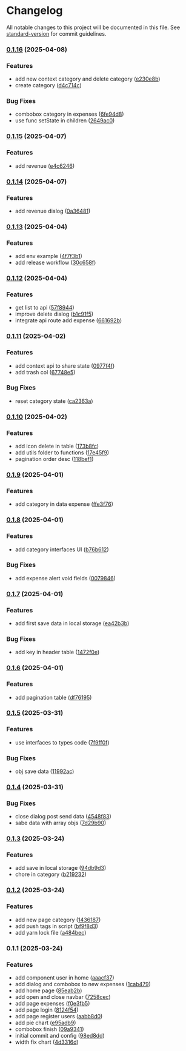 # Changelog

All notable changes to this project will be documented in this file. See [standard-version](https://github.com/conventional-changelog/standard-version) for commit guidelines.

### [0.1.16](https://github.com/T-Terra/gestao-gastos/compare/v0.1.15...v0.1.16) (2025-04-08)


### Features

* add new context category and delete category ([e230e8b](https://github.com/T-Terra/gestao-gastos/commit/e230e8b0ed2e308d82b8fdfcf807c749cf6d9bdc))
* create category ([d4c714c](https://github.com/T-Terra/gestao-gastos/commit/d4c714cc04f079667ab27a197eea6be0df2a9f9f))


### Bug Fixes

* combobox category in expenses ([6fe94d8](https://github.com/T-Terra/gestao-gastos/commit/6fe94d80890c2b563587d2ec4b9be903763e7a7b))
* use func setState in children ([2649ac0](https://github.com/T-Terra/gestao-gastos/commit/2649ac0cedf10ada324fa59a2145d2c2b95acdbe))

### [0.1.15](https://github.com/T-Terra/gestao-gastos/compare/v0.1.14...v0.1.15) (2025-04-07)


### Features

* add revenue ([e4c6246](https://github.com/T-Terra/gestao-gastos/commit/e4c6246013027d381500d7cb906febabdba0c522))

### [0.1.14](https://github.com/T-Terra/gestao-gastos/compare/v0.1.13...v0.1.14) (2025-04-07)


### Features

* add revenue dialog ([0a36481](https://github.com/T-Terra/gestao-gastos/commit/0a364819da50a8c84bd235f8b419ecd84398dba7))

### [0.1.13](https://github.com/T-Terra/gestao-gastos/compare/v0.1.12...v0.1.13) (2025-04-04)


### Features

* add env example ([4f7f3b1](https://github.com/T-Terra/gestao-gastos/commit/4f7f3b170e3e32a2ae87e91b5e3eb5354a99828b))
* add release workflow ([30c658f](https://github.com/T-Terra/gestao-gastos/commit/30c658fc6b047a51537e6fd426470cc9c197452b))

### [0.1.12](https://github.com/T-Terra/gestao-gastos/compare/v0.1.11...v0.1.12) (2025-04-04)


### Features

* get list to api ([57f8944](https://github.com/T-Terra/gestao-gastos/commit/57f89445dd129c42835851924bcf2eecadc923a7))
* improve delete dialog ([b1c91f5](https://github.com/T-Terra/gestao-gastos/commit/b1c91f52d7f1dfbf4f4fbdd3c38265beeae5b58a))
* integrate api route add expense ([661692b](https://github.com/T-Terra/gestao-gastos/commit/661692bd68b7d2586eb8ce3d8b9c315f4f985368))

### [0.1.11](https://github.com/T-Terra/gestao-gastos/compare/v0.1.10...v0.1.11) (2025-04-02)


### Features

* add context api to share state ([0977f4f](https://github.com/T-Terra/gestao-gastos/commit/0977f4f3a47b0c331ff3dc648f95d517a3c72622))
* add trash col ([67748e5](https://github.com/T-Terra/gestao-gastos/commit/67748e5dd0b0ddc1c99cf7f4e2b2cb53a1662f33))


### Bug Fixes

* reset category state ([ca2363a](https://github.com/T-Terra/gestao-gastos/commit/ca2363ae32e63465f399a954f0272ebaa1058c2c))

### [0.1.10](https://github.com/T-Terra/gestao-gastos/compare/v0.1.9...v0.1.10) (2025-04-02)


### Features

* add icon delete in table ([173b8fc](https://github.com/T-Terra/gestao-gastos/commit/173b8fcaf01d2708bc5b6e31a04e5a047afa48b9))
* add utils folder to functions ([17e45f9](https://github.com/T-Terra/gestao-gastos/commit/17e45f974bb99741af847c6a89fad794ff86d3c7))
* pagination order desc ([118bef1](https://github.com/T-Terra/gestao-gastos/commit/118bef1c880c0ed01faec7f71163f4a9605e3902))

### [0.1.9](https://github.com/T-Terra/gestao-gastos/compare/v0.1.8...v0.1.9) (2025-04-01)


### Features

* add category in data expense ([ffe3f76](https://github.com/T-Terra/gestao-gastos/commit/ffe3f768cbd97b7533df7411886ed4560a976325))

### [0.1.8](https://github.com/T-Terra/gestao-gastos/compare/v0.1.7...v0.1.8) (2025-04-01)


### Features

* add category interfaces UI ([b76b612](https://github.com/T-Terra/gestao-gastos/commit/b76b6128633d9164a18ee2c054d8508fbea37494))


### Bug Fixes

* add expense alert void fields ([0079846](https://github.com/T-Terra/gestao-gastos/commit/00798466a5cf90887e61d2474c7d621cb882276c))

### [0.1.7](https://github.com/T-Terra/gestao-gastos/compare/v0.1.6...v0.1.7) (2025-04-01)


### Features

* add first save data in local storage ([ea42b3b](https://github.com/T-Terra/gestao-gastos/commit/ea42b3b4a588d0dcd8eca65d6f10613e2bc02a55))


### Bug Fixes

* add key in header table ([1472f0e](https://github.com/T-Terra/gestao-gastos/commit/1472f0e64bccb4564635b404671b4e580dc82a9e))

### [0.1.6](https://github.com/T-Terra/gestao-gastos/compare/v0.1.5...v0.1.6) (2025-04-01)


### Features

* add pagination table ([df76195](https://github.com/T-Terra/gestao-gastos/commit/df76195014e20c76b75dfbee5ef0b883d35877e3))

### [0.1.5](https://github.com/T-Terra/gestao-gastos/compare/v0.1.4...v0.1.5) (2025-03-31)


### Features

* use interfaces to types code ([7f9ff0f](https://github.com/T-Terra/gestao-gastos/commit/7f9ff0ff6a8c5035d29ecea98c8057480319cb82))


### Bug Fixes

* obj save data ([11992ac](https://github.com/T-Terra/gestao-gastos/commit/11992acdedf671888afe9ad0f919109e594d3e0d))

### [0.1.4](https://github.com/T-Terra/gestao-gastos/compare/v0.1.3...v0.1.4) (2025-03-31)


### Bug Fixes

* close dialog post send data ([4548f83](https://github.com/T-Terra/gestao-gastos/commit/4548f8308e23a3f8fb8eff6493697cf096cbabcf))
* sabe data with array objs ([7d29b90](https://github.com/T-Terra/gestao-gastos/commit/7d29b9057265536f88832568f7f4faa009da0852))

### [0.1.3](https://github.com/T-Terra/gestao-gastos/compare/v0.1.2...v0.1.3) (2025-03-24)


### Features

* add save in local storage ([94db9d3](https://github.com/T-Terra/gestao-gastos/commit/94db9d3d01378bd192b82af82dc84807564f72cb))
* chore in category ([b219232](https://github.com/T-Terra/gestao-gastos/commit/b219232abb3b4d9483232f49bde967e5218a5659))

### [0.1.2](https://github.com/T-Terra/gestao-gastos/compare/v0.1.1...v0.1.2) (2025-03-24)


### Features

* add new page category ([1436187](https://github.com/T-Terra/gestao-gastos/commit/14361870952e48888bde26c0d362cc3dcd476c7e))
* add push tags in script ([bf9f8d3](https://github.com/T-Terra/gestao-gastos/commit/bf9f8d3f798dc18e650b34a20b5fdd71d4760030))
* add yarn lock file ([a484bec](https://github.com/T-Terra/gestao-gastos/commit/a484bec8194cca4ddc07850d4ad4c94b157c5dd4))

### 0.1.1 (2025-03-24)


### Features

* add component user in home ([aaacf37](https://github.com/T-Terra/gestao-gastos/commit/aaacf37b485fb9455c41e8a398ee5d4ad4f61859))
* add dialog and combobox to new expenses ([1cab479](https://github.com/T-Terra/gestao-gastos/commit/1cab4790717940da6247875aa7e5e5c9fbab3cae))
* add home page ([85eab2b](https://github.com/T-Terra/gestao-gastos/commit/85eab2b4902a5edbcd6da0c2bbb206ef952b1a90))
* add open and close navbar ([7258cec](https://github.com/T-Terra/gestao-gastos/commit/7258cec68976a3ec74a23873ff95abe48715888d))
* add page expenses ([f0e3fb5](https://github.com/T-Terra/gestao-gastos/commit/f0e3fb53c1fd14ce266fc18edf3ad37d90564c08))
* add page login ([8124f54](https://github.com/T-Terra/gestao-gastos/commit/8124f549c6f595977b5576b0704f326a87e7d80e))
* add page register users ([aabb8d0](https://github.com/T-Terra/gestao-gastos/commit/aabb8d047c01b599f77c5b4b2d287bb4572b0893))
* add pie chart ([e95adb9](https://github.com/T-Terra/gestao-gastos/commit/e95adb93b608ceabf2aa084532c323a320ce5c11))
* combobox finish ([09a9341](https://github.com/T-Terra/gestao-gastos/commit/09a9341b7282bcd35acf7ff179d27f56d5587dfc))
* initial commit and config ([98ed8dd](https://github.com/T-Terra/gestao-gastos/commit/98ed8dd74fd9e1d88bd4310f518fd29705312261))
* width fix chart ([4d3316d](https://github.com/T-Terra/gestao-gastos/commit/4d3316d901d47461c8abe96e3063f81751fd3923))
